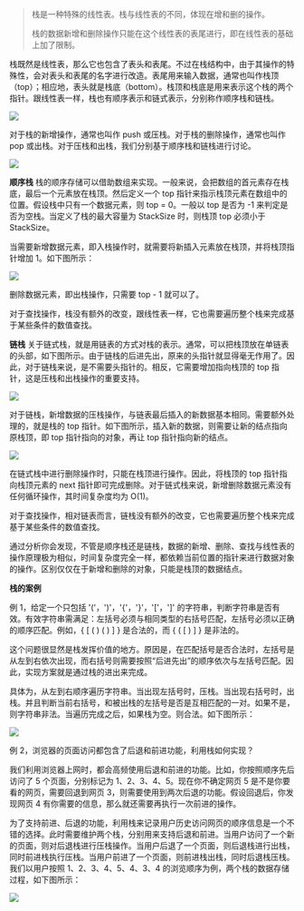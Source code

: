 > 栈是一种特殊的线性表。栈与线性表的不同，体现在增和删的操作。
>
> 栈的数据新增和删除操作只能在这个线性表的表尾进行，即在线性表的基础上加了限制。

栈既然是线性表，那么它也包含了表头和表尾。不过在栈结构中，由于其操作的特殊性，会对表头和表尾的名字进行改造。表尾用来输入数据，通常也叫作栈顶（top）；相应地，表头就是栈底（bottom）。栈顶和栈底是用来表示这个栈的两个指针。跟线性表一样，栈也有顺序表示和链式表示，分别称作顺序栈和链栈。

<img src="_images/数据结构与算法/CgqCHl7UyyiAOqRGAACdPSEyJAw292.png" />

对于栈的新增操作，通常也叫作 push 或压栈。对于栈的删除操作，通常也叫作 pop 或出栈。对于压栈和出栈，我们分别基于顺序栈和链栈进行讨论。

<img src="_images/数据结构与算法/CgqCHl7Uy1mASD8_ABTJXLqysYw837.gif" />

**顺序栈**
栈的顺序存储可以借助数组来实现。一般来说，会把数组的首元素存在栈底，最后一个元素放在栈顶。然后定义一个 top 指针来指示栈顶元素在数组中的位置。假设栈中只有一个数据元素，则 top = 0。一般以 top 是否为 -1 来判定是否为空栈。当定义了栈的最大容量为 StackSize 时，则栈顶 top 必须小于 StackSize。

当需要新增数据元素，即入栈操作时，就需要将新插入元素放在栈顶，并将栈顶指针增加 1。如下图所示：

<img src="_images/数据结构与算法/CgqCHl7Uy2mAZIutAABpJkFDBhc178.png" />

删除数据元素，即出栈操作，只需要 top - 1 就可以了。

对于查找操作，栈没有额外的改变，跟线性表一样，它也需要遍历整个栈来完成基于某些条件的数值查找。

**链栈**
关于链式栈，就是用链表的方式对栈的表示。通常，可以把栈顶放在单链表的头部，如下图所示。由于链栈的后进先出，原来的头指针就显得毫无作用了。因此，对于链栈来说，是不需要头指针的。相反，它需要增加指向栈顶的 top 指针，这是压栈和出栈操作的重要支持。

<img src="_images/数据结构与算法/CgqCHl7Uy3aANCZjAABKDxPgTUQ478.png" />

对于链栈，新增数据的压栈操作，与链表最后插入的新数据基本相同。需要额外处理的，就是栈的 top 指针。如下图所示，插入新的数据，则需要让新的结点指向原栈顶，即 top 指针指向的对象，再让 top 指针指向新的结点。

<img src="_images/数据结构与算法/CgqCHl7Uy4iAUXORAACjOoEAXFA016.png" />

在链式栈中进行删除操作时，只能在栈顶进行操作。因此，将栈顶的 top 指针指向栈顶元素的 next 指针即可完成删除。对于链式栈来说，新增删除数据元素没有任何循环操作，其时间复杂度均为 O(1)。

对于查找操作，相对链表而言，链栈没有额外的改变，它也需要遍历整个栈来完成基于某些条件的数值查找。

通过分析你会发现，不管是顺序栈还是链栈，数据的新增、删除、查找与线性表的操作原理极为相似，时间复杂度完全一样，都依赖当前位置的指针来进行数据对象的操作。区别仅仅在于新增和删除的对象，只能是栈顶的数据结点。

**栈的案例**

例 1，给定一个只包括 '('，')'，'{'，'}'，'['，']' 的字符串，判断字符串是否有效。有效字符串需满足：左括号必须与相同类型的右括号匹配，左括号必须以正确的顺序匹配。例如，{ [ ( ) ( ) ] } 是合法的，而 { ( [ ) ] } 是非法的。

这个问题很显然是栈发挥价值的地方。原因是，在匹配括号是否合法时，左括号是从左到右依次出现，而右括号则需要按照“后进先出”的顺序依次与左括号匹配。因此，实现方案就是通过栈的进出来完成。

具体为，从左到右顺序遍历字符串。当出现左括号时，压栈。当出现右括号时，出栈。并且判断当前右括号，和被出栈的左括号是否是互相匹配的一对。如果不是，则字符串非法。当遍历完成之后，如果栈为空。则合法。如下图所示：

<img src="_images/数据结构与算法/Ciqc1F7Uy5WAaANiAAslJ0QN4bc832.gif" />

例 2，浏览器的页面访问都包含了后退和前进功能，利用栈如何实现？

我们利用浏览器上网时，都会高频使用后退和前进的功能。比如，你按照顺序先后访问了 5 个页面，分别标记为 1、2、3、4、5。现在你不确定网页 5 是不是你要看的网页，需要回退到网页 3，则需要使用到两次后退的功能。假设回退后，你发现网页 4 有你需要的信息，那么就还需要再执行一次前进的操作。

为了支持前进、后退的功能，利用栈来记录用户历史访问网页的顺序信息是一个不错的选择。此时需要维护两个栈，分别用来支持后退和前进。当用户访问了一个新的页面，则对后退栈进行压栈操作。当用户后退了一个页面，则后退栈进行出栈，同时前进栈执行压栈。当用户前进了一个页面，则前进栈出栈，同时后退栈压栈。我们以用户按照 1、2、3、4、5、4、3、4 的浏览顺序为例，两个栈的数据存储过程，如下图所示：

<img src="_images/数据结构与算法/CgqCHl7Uy5-ANiGoABFtWM1_uZU348.gif" />